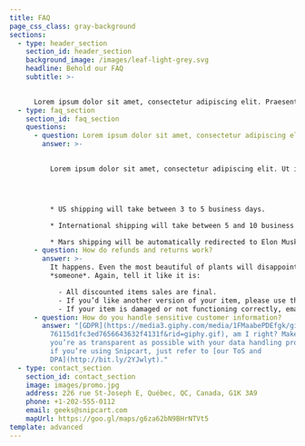 ```yaml
---
title: FAQ
page_css_class: gray-background
sections:
  - type: header_section
    section_id: header_section
    background_image: /images/leaf-light-grey.svg
    headline: Behold our FAQ
    subtitle: >-
      

      Lorem ipsum dolor sit amet, consectetur adipiscing elit. Praesent vitae arcu mauris. Donec vitae est sapien. Vestibulum massa justo, tempus eget dolor vitae, iaculis efficitur nulla. Proin commodo aliquet ipsum quis feugiat. Cras a interdum erat. Phasellus lobortis est eu consequat elementum.
  - type: faq_section
    section_id: faq_section
    questions:
      - question: Lorem ipsum dolor sit amet, consectetur adipiscing elit
        answer: >-
          

          Lorem ipsum dolor sit amet, consectetur adipiscing elit. Ut in vestibulum lacus. Morbi nisl purus, consequat a urna egestas, molestie varius sem. Sed a massa in felis mattis placerat. Proin convallis, turpis id suscipit mollis, dui lacus placerat diam, a ornare tellus nibh et dui. Curabitur malesuada, justo sed maximus pellentesque, magna purus commodo justo, ut ornare nisi turpis id.




          * US shipping will take between 3 to 5 business days.

          * International shipping will take between 5 and 10 business days.

          * Mars shipping will be automatically redirected to Elon Musk’s Twitter account.
      - question: How do refunds and returns work?
        answer: >-
          It happens. Even the most beautiful of plants will disappoint
          *someone*. Again, tell it like it is:

            - All discounted items sales are final.
            - If you’d like another version of your item, please use the return label. Instructions are printed on its back.
            - If your item is damaged or not functioning correctly, email us at info@planty.com, and we’ll refund you + send you a new one ASAP!
      - question: How do you handle sensitive customer information?
        answer: "[GDPR](https://media3.giphy.com/media/1FMaabePDEfgk/giphy.gif?cid=790b\
          76115d1fc3ed7656643632f4131f&rid=giphy.gif), am I right? Make sure
          you’re as transparent as possible with your data handling process. Or,
          if you’re using Snipcart, just refer to [our ToS and
          DPA](http://bit.ly/2YJwlyt)."
  - type: contact_section
    section_id: contact_section
    image: images/promo.jpg
    address: 226 rue St-Joseph E, Québec, QC, Canada, G1K 3A9
    phone: +1-202-555-0112
    email: geeks@snipcart.com
    mapUrl: https://goo.gl/maps/g6za62bN9BHrNTVt5
template: advanced
---
```

